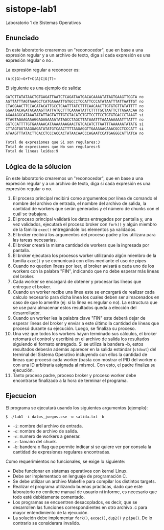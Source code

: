 # sistope-lab1
Laboratorio 1 de Sistemas Operativos

## Enunciado

En este laboratorio crearemos un "reconocedor", que en base a una expresión regular y a un archivo de texto, diga si cada expresión es una expresión regular o no .

La expresión regular a reconocer es:
```
(A|C|G)∗G+T+C(A|C|G|T)∗
```

El siguiente es una ejemplo de salida:

```txt
GATCTTATATAACTGTGAGATTAATCTCAGATAATGACACAAAATATAGTGAAGTTGGTA no
AGTTATTTAGTAAAGCTCATGAAAATTGTGCCCTCCATTCCCATATAATTTATTAATTGT no
CTAGGAACTTCCACATACATTGCCTCAATTTATCTTTCAACAACTTGTGTGTTATATTTT no
GGAATACAGATACAAAGTTATTATGCTTTCAAAATATTCTTTTGCTAATTCTTAGAACAA no
AGAAAGGCATAAATATATTAGTATTTGTGTACATCTGTTCCTTCCTGTGTGACCCTAAGT si
TTAGTAGAAGAAAGGAGAGAAAATATAGCCTAGCTTATAAATTTAAAAAAAAATTTATTT no
GGTCCATTTTGTGAAAAACATAAAAAAAGAACTGTCACATCTTAATTTAAAAAATATATG si
CTTAGTGGTAAGGAGATATATGTCAACTTTTAAGAGGTTGAAAAACAAACGCCTCCCATT si
ATAAGTTTATACTTCACCTCCCACCACTATAACAACCCAGAATCCATGAGGGCATTATCA no

Total de expresiones que Si son regulares:3
Total de expresiones que No son regulares:6
Total de lineas leídas:9
```

## Lógica de la sólucion

En este laboratorio crearemos un "reconocedor", que en base a una expresión regular y a un archivo de texto, diga si cada expresión es una expresión regular o no.

1. El proceso principal recibirá como argumentos por línea de comando el nombre del archivo de entrada, el nombre del archivo de salida, la cantidad de workers que serán generados y el número de chunks con el cuál se trabajara.
2. El proceso principal validará los datos entregados por pantalla y, una vez validados, ejecutará el proceso broker con `fork()` y algún miembro de la familia `exec()` entregándole los elementos ya validados.
3. El broker recibirá los argumentos del proceso padre y los utilizara para las tareas necesarias.
4. El broker creará la misma cantidad de workers que la ingresada por pantalla.
5. El broker ejecutara los procesos worker utilizando algún miembro de la familia `exec()` y se comunicará con ellos mediante el uso de pipes
6. Cuando no queden líneas por leer, el broker avisará a cada uno de los workers con la palabra "FIN", indicando que no debe esperar más líneas del broker.
7. Cada worker se encargará de obtener y procesar las líneas que entregue el broker.
8. Cuando un worker recibe una línea este se encargará de realizar cada calculo necesario para dicha línea los cuales deben ser almacenados en caso de que lo amerite (ej: si la línea es regular o no). La estructura que se use para almacenar estos resultados queda a elección del desarrollador.
9. Cuando un worker lea la palabra clave "FIN" este deberá dejar de esperar líneas del broker y enviar a este último la cantidad de líneas que procesó durante su ejecución. Luego, se finaliza su proceso.
10. Una vez que todos los workers hayan terminado sus cálculos, el broker retomará el control y escribirá en el archivo de salida los resultados siguiendo el formato entregado. Si se utiliza la bandera -b, estos resultados deberán además aparecer en la salida estándar (`stdout`) del terminal del Sistema Operativo incluyendo con ellos la cantidad de líneas que procesó cada worker (basta con mostrar el PID del worker o con una ID arbitraria asignada al mismo). Con esto, el padre finaliza su ejecución.
11. Tanto proceso padre, proceso broker y proceso worker debe encontrarse finalizado a la hora de terminar el programa.

## Ejecucion

El programa se ejecutará usando los siguientes argumentos (ejemplo):
```
$ ./lab1 -i datos_juegos.csv -o salida.txt -b
```
- `-i`: nombre del archivo de entrada.
- `-o`: nombre de archivo de salida.
- `-n`: numero de workers a generar.
- `-c`: tamaño del chunk.
- `-b`: bandera o flag que permite indicar si se quiere ver por consola la cantidad de expresiones regulares encontradas.

Como requerimientos no funcionales, se exige lo siguiente:
- Debe funcionar en sistemas operativos con kernel Linux.
- Debe ser implementado en lenguaje de programación C.
- Se debe utilizar un archivo Makefile para compilar los distintos targets.
- Realizar el programa utilizando buenas prácticas, dado que este laboratorio no contiene manual de usuario ni informe, es necesario que todo esté debidamente comentado.
- Los programas se encuentren desacoplados, es decir, que se desarrollen las funciones correspondientes en otro archivo .c para mayor entendimiento de la ejecución.
- La solución debe implementar `fork()`, `excec()`, `dup2()` y `pipe()`. De lo contrario se considerara
invalido.